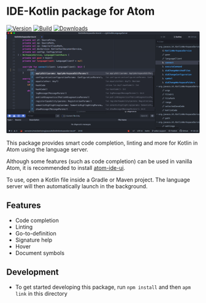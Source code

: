 # IDE-Kotlin package for Atom

[![Version](https://img.shields.io/apm/v/ide-kotlin)](https://atom.io/packages/ide-kotlin)
[![Build](https://img.shields.io/github/workflow/status/fwcd/atom-ide-kotlin/build.yml)](https://github.com/fwcd/atom-ide-kotlin/actions/workflows/build.yml)
[![Downloads](https://img.shields.io/apm/dm/ide-kotlin)](https://atom.io/packages/ide-kotlin)
![Screenshot](https://raw.githubusercontent.com/fwcd/atom-ide-kotlin/master/screenshot.png)

This package provides smart code completion, linting and more for Kotlin in Atom using the language server.

Although some features (such as code completion) can be used in vanilla Atom, it is recommended to install [atom-ide-ui](https://atom.io/packages/atom-ide-ui).

To use, open a Kotlin file inside a Gradle or Maven project. The language server will then automatically launch in the background.

## Features

* Code completion
* Linting
* Go-to-definition
* Signature help
* Hover
* Document symbols

## Development

* To get started developing this package, run `npm install` and then `apm link` in this directory
